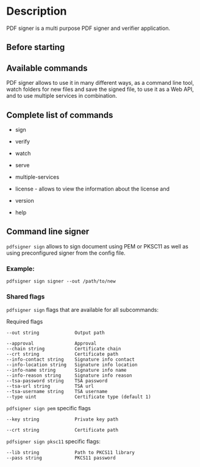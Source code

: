 # Description

PDF signer is a multi purpose PDF signer and verifier application.


## Before starting


## Available commands

PDF signer allows to use it in many different ways, as a command line tool, watch folders for new files and save the signed file, to use it as a Web API, and to use multiple services in combination.


## Complete list of commands

- sign
               
- verify            
- watch             
- serve             
- multiple-services
- license - allows to view the information about the license and 
- version           
- help 


## Command line signer

`pdfsigner sign` allows to sign document using PEM or PKSC11 as well as using preconfigured signer from the config file.

### Example:

`pdfsigner sign signer --out /path/to/new`

### Shared flags

`pdfsigner sign` flags that are available for all subcommands:

Required flags

`--out string             Output path`



```
--approval               Approval
--chain string           Certificate chain
--crt string             Certificate path
--info-contact string    Signature info contact
--info-location string   Signature info location
--info-name string       Signature info name
--info-reason string     Signature info reason
--tsa-password string    TSA password
--tsa-url string         TSA url
--tsa-username string    TSA username
--type uint              Certificate type (default 1)
```

`pdfsigner sign pem` specific flags

```
--key string             Private key path
 
--crt string             Certificate path

```

`pdfsigner sign pksc11` specific flags: 

```
--lib string             Path to PKCS11 library
--pass string            PKCS11 password

```












